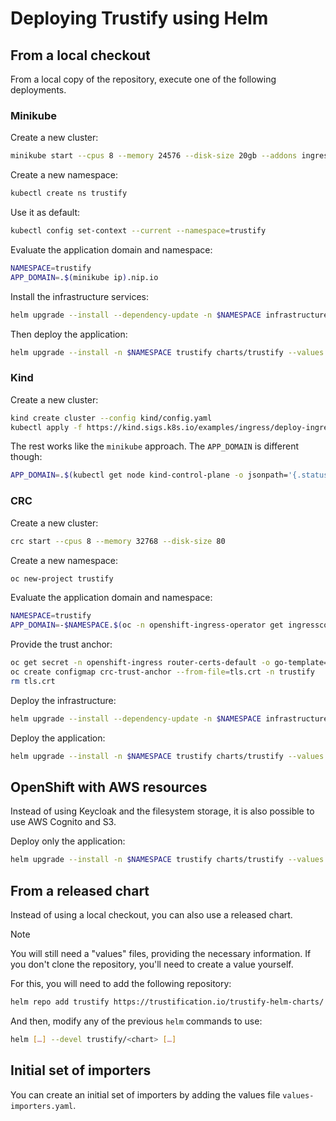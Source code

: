 # Deploying Trustify using Helm

## From a local checkout

From a local copy of the repository, execute one of the following deployments.

### Minikube

Create a new cluster:

```bash
minikube start --cpus 8 --memory 24576 --disk-size 20gb --addons ingress,dashboard
```

Create a new namespace:

```bash
kubectl create ns trustify
```

Use it as default:

```bash
kubectl config set-context --current --namespace=trustify
```

Evaluate the application domain and namespace:

```bash
NAMESPACE=trustify
APP_DOMAIN=.$(minikube ip).nip.io
```

Install the infrastructure services:

```bash
helm upgrade --install --dependency-update -n $NAMESPACE infrastructure charts/trustify-infrastructure --values values-minikube.yaml --set-string keycloak.ingress.hostname=sso$APP_DOMAIN --set-string appDomain=$APP_DOMAIN
```

Then deploy the application:

```bash
helm upgrade --install -n $NAMESPACE trustify charts/trustify --values values-minikube.yaml --set-string appDomain=$APP_DOMAIN
```

### Kind

Create a new cluster:

```bash
kind create cluster --config kind/config.yaml
kubectl apply -f https://kind.sigs.k8s.io/examples/ingress/deploy-ingress-nginx.yaml
```

The rest works like the `minikube` approach. The `APP_DOMAIN` is different though:

```bash
APP_DOMAIN=.$(kubectl get node kind-control-plane -o jsonpath='{.status.addresses[?(@.type == "InternalIP")].address}' | awk '// { print $1 }').nip.io
```

### CRC

Create a new cluster:

```bash
crc start --cpus 8 --memory 32768 --disk-size 80
```

Create a new namespace:

```bash
oc new-project trustify
```

Evaluate the application domain and namespace:

```bash
NAMESPACE=trustify
APP_DOMAIN=-$NAMESPACE.$(oc -n openshift-ingress-operator get ingresscontrollers.operator.openshift.io default -o jsonpath='{.status.domain}')
```

Provide the trust anchor:

```bash
oc get secret -n openshift-ingress router-certs-default -o go-template='{{index .data "tls.crt"}}' | base64 -d > tls.crt
oc create configmap crc-trust-anchor --from-file=tls.crt -n trustify
rm tls.crt
```

Deploy the infrastructure:

```bash
helm upgrade --install --dependency-update -n $NAMESPACE infrastructure charts/trustify-infrastructure --values values-ocp-no-aws.yaml --set-string keycloak.ingress.hostname=sso$APP_DOMAIN --set-string appDomain=$APP_DOMAIN
```

Deploy the application:

```bash
helm upgrade --install -n $NAMESPACE trustify charts/trustify --values values-ocp-no-aws.yaml --set-string appDomain=$APP_DOMAIN --values values-crc.yaml
```

## OpenShift with AWS resources

Instead of using Keycloak and the filesystem storage, it is also possible to use AWS Cognito and S3.

Deploy only the application:

```bash
helm upgrade --install -n $NAMESPACE trustify charts/trustify --values values-ocp-aws.yaml --set-string appDomain=$APP_DOMAIN
```

## From a released chart

Instead of using a local checkout, you can also use a released chart.

> [!NOTE]
> You will still need a "values" files, providing the necessary information. If you don't clone the repository, you'll
> need to create a value yourself.

For this, you will need to add the following repository:

```bash
helm repo add trustify https://trustification.io/trustify-helm-charts/
```

And then, modify any of the previous `helm` commands to use:

```bash
helm […] --devel trustify/<chart> […]
```

## Initial set of importers

You can create an initial set of importers by adding the values file `values-importers.yaml`.
